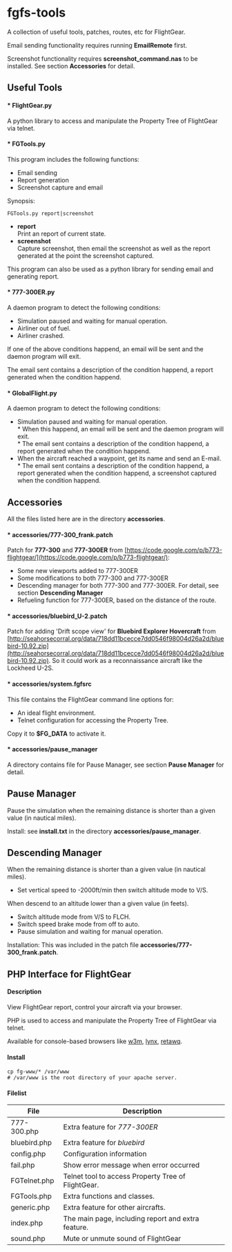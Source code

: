 fgfs-tools
==========

A collection of useful tools, patches, routes, etc for FlightGear.

Email sending functionality requires running __EmailRemote__ first.

Screenshot functionality requires __screenshot_command.nas__ to be installed. See section __Accessories__ for detail.

Useful Tools
------------

#### \* FlightGear.py

A python library to access and manipulate the Property Tree of FlightGear via telnet.

#### \* FGTools.py

This program includes the following functions:

* Email sending
* Report generation
* Screenshot capture and email

Synopsis:

	FGTools.py report|screenshot

* __report__  
  Print an report of current state.
* __screenshot__  
  Capture screenshot, then email the screenshot as well as the report generated at the point the screenshot captured.

This program can also be used as a python library for sending email and generating report.

#### \* 777-300ER.py

A daemon program to detect the following conditions:

* Simulation paused and waiting for manual operation.
* Airliner out of fuel.
* Airliner crashed.

If one of the above conditions happend, an email will be sent and the daemon program will exit.

The email sent contains a description of the condition happend, a report generated when the condition happend.

#### \* GlobalFlight.py

A daemon program to detect the following conditions:

* Simulation paused and waiting for manual operation.  
  \* When this happend, an email will be sent and the daemon program will exit.  
  \* The email sent contains a description of the condition happend, a report generated when the condition happend.
* When the aircraft reached a waypoint, get its name and send an E-mail.  
  \* The email sent contains a description of the condition happend, a report generated when the condition happend, a screenshot captured when the condition happend.

Accessories
-----------

All the files listed here are in the directory **accessories**.

#### \* accessories/777-300_frank.patch

Patch for __777-300__ and __777-300ER__ from [https://code.google.com/p/b773-flightgear/](https://code.google.com/p/b773-flightgear/):

* Some new viewports added to 777-300ER
* Some modifications to both 777-300 and 777-300ER
* Descending manager for both 777-300 and 777-300ER. For detail, see section __Descending Manager__
* Refueling function for 777-300ER, based on the distance of the route.

#### \* accessories/bluebird_U-2.patch

Patch for adding 'Drift scope view' for __Bluebird Explorer Hovercraft__ from [http://seahorsecorral.org/data/718dd11bcecce7dd0546f98004d26a2d/bluebird-10.92.zip](http://seahorsecorral.org/data/718dd11bcecce7dd0546f98004d26a2d/bluebird-10.92.zip). So it could work as a reconnaissance aircraft like the Lockheed U-2S.

#### \* accessories/system.fgfsrc

This file contains the FlightGear command line options for:

* An ideal flight environment.
* Telnet configuration for accessing the Property Tree.

Copy it to __$FG_DATA__ to activate it.

#### \* accessories/pause_manager

A directory contains file for Pause Manager, see section __Pause Manager__ for detail.

Pause Manager
-------------

Pause the simulation when the remaining distance is shorter than a given value (in nautical miles).

Install: see **install.txt** in the directory **accessories/pause_manager**.

Descending Manager
------------------

When the remaining distance is shorter than a given value (in nautical miles).

* Set vertical speed to -2000ft/min then switch altitude mode to V/S.

When descend to an altitude lower than a given value (in feets).

* Switch altitude mode from V/S to FLCH.
* Switch speed brake mode from off to auto.
* Pause simulation and waiting for manual operation.

Installation: This was included in the patch file **accessories/777-300_frank.patch**.

PHP Interface for FlightGear
----------------------------

#### Description

View FlightGear report, control your aircraft via your browser.

PHP is used to access and manipulate the Property Tree of FlightGear via telnet.

Available for console-based browsers like [w3m](http://w3m.sourceforge.net/), [lynx](http://lynx.isc.org/), [retawq](http://retawq.sourceforge.net/).

#### Install

	cp fg-www/* /var/www
	# /var/www is the root directory of your apache server.

#### Filelist

File  | Description
----- | -----------
777-300.php  | Extra feature for _777-300ER_
bluebird.php  | Extra feature for _bluebird_
config.php  | Configuration information
fail.php  | Show error message when error occurred
FGTelnet.php  | Telnet tool to access Property Tree of FlightGear.
FGTools.php  | Extra functions and classes.
generic.php  | Extra feature for other aircrafts.
index.php  | The main page, including report and extra feature.
sound.php  | Mute or unmute sound of FlightGear

